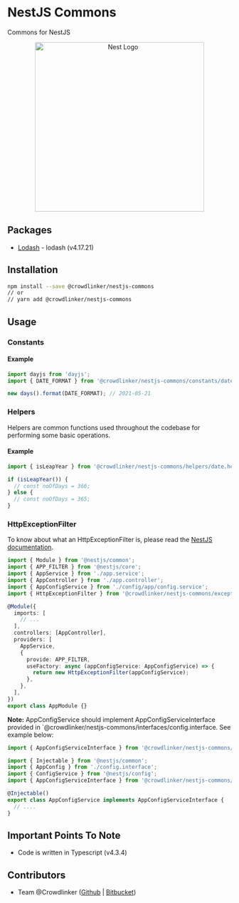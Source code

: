 # NestJS Commons

Commons for NestJS

<p align="center">
  <a href="http://nestjs.com/" target="blank">
    <img src="https://nestjs.com/img/logo_text.svg" width="380" alt="Nest Logo" />
  </a>
</p>

## Packages

- [Lodash](https://www.npmjs.com/package/lodash/v/4.17.21) - lodash (v4.17.21)

## Installation

```bash
npm install --save @crowdlinker/nestjs-commons
// or
// yarn add @crowdlinker/nestjs-commons
```

## Usage

### Constants

#### Example

```ts
import dayjs from 'dayjs';
import { DATE_FORMAT } from '@crowdlinker/nestjs-commons/constants/date';

new days().format(DATE_FORMAT); // 2021-05-21
```

### Helpers

Helpers are common functions used throughout the codebase for performing some basic operations.

#### Example

```ts
import { isLeapYear } from '@crowdlinker/nestjs-commons/helpers/date.helper';

if (isLeapYear()) {
  // const noOfDays = 366;
} else {
  // const noOfDays = 365;
}
```

### HttpExceptionFilter

To know about what an HttpExceptionFilter is, please read the [NestJS documentation](https://docs.nestjs.com/exception-filters#binding-filters).

```ts
import { Module } from '@nestjs/common';
import { APP_FILTER } from '@nestjs/core';
import { AppService } from './app.service';
import { AppController } from './app.controller';
import { AppConfigService } from './config/app/config.service';
import { HttpExceptionFilter } from '@crowdlinker/nestjs-commons/exceptions/filters/http-exception.filter';

@Module({
  imports: [
    // ...
  ],
  controllers: [AppController],
  providers: [
    AppService,
    {
      provide: APP_FILTER,
      useFactory: async (appConfigService: AppConfigService) => {
        return new HttpExceptionFilter(appConfigService);
      },
    },
  ],
})
export class AppModule {}
```

**Note:** AppConfigService should implement AppConfigServiceInterface provided in `@crowdlinker/nestjs-commons/interfaces/config.interface. See example below:

```ts
import { AppConfigServiceInterface } from '@crowdlinker/nestjs-commons/interfaces/config.interface';

import { Injectable } from '@nestjs/common';
import { AppConfig } from './config.interface';
import { ConfigService } from '@nestjs/config';
import { AppConfigServiceInterface } from '@crowdlinker/nestjs-commons/interfaces/config.interface';

@Injectable()
export class AppConfigService implements AppConfigServiceInterface {
  // ....
}
```

## Important Points To Note

- Code is written in Typescript (v4.3.4)

## Contributors

- Team @Crowdlinker ([Github](https://github.com/CrowdLinker) | [Bitbucket](https://bitbucket.org/crowdlinker/))
